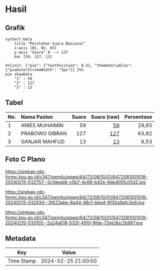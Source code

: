 # Hasil

## Grafik

```mermaid
xychart-beta
    title "Perolehan Suara Nasional"
    x-axis [01, 02, 03]
    y-axis "Suara" 0 --> 127
    bar [59, 127, 13]
```

```mermaid
%%{init: {"pie": {"textPosition": 0.5}, "themeVariables": {"pieOuterStrokeWidth": "5px"}} }%%
pie showData
    "1" : 59
    "2" : 127
    "3" : 13
```

## Tabel

| No. | Nama Paslon    | Suara | Suara (raw) | Persentase |
|:--- |:-------------- | -----:| -----------:| ----------:|
| 1   | ANIES MUHAIMIN | 59    | [59][p-1]   | 29,65      |
| 2   | PRABOWO GIBRAN | 127   | [127][p-2]  | 63,82      |
| 3   | GANJAR MAHFUD  | 13    | [13][p-3]   | 6,53       |


[p-1]: https://github.com/gigit-pemilu/pemilu-2024/blob/main/pilpres/hitung-suara/sub/64-kalimantan-timur/sub/72-kota-samarinda/sub/08-sungai-pinang/sub/1001-temindung-permai/sub/018-tps/sub/paslon-1.txt
[p-2]: https://github.com/gigit-pemilu/pemilu-2024/blob/main/pilpres/hitung-suara/sub/64-kalimantan-timur/sub/72-kota-samarinda/sub/08-sungai-pinang/sub/1001-temindung-permai/sub/018-tps/sub/paslon-2.txt
[p-3]: https://github.com/gigit-pemilu/pemilu-2024/blob/main/pilpres/hitung-suara/sub/64-kalimantan-timur/sub/72-kota-samarinda/sub/08-sungai-pinang/sub/1001-temindung-permai/sub/018-tps/sub/paslon-3.txt

## Foto C Plano

https://sirekap-obj-formc.kpu.go.id/c347/pemilu/ppwp/64/72/08/10/01/6472081001018-20240215-032757--2cfdeeb6-c0b7-4c69-b42e-9de4055cf2d2.jpg

https://sirekap-obj-formc.kpu.go.id/c347/pemilu/ppwp/64/72/08/10/01/6472081001018-20240215-032934--3f423abe-8a44-46c1-bbe4-6f30a9afc3e9.jpg

https://sirekap-obj-formc.kpu.go.id/c347/pemilu/ppwp/64/72/08/10/01/6472081001018-20240215-033105--2a24a618-532f-45f0-9fde-72eb3bc2b987.jpg


## Metadata

| Key        | Value               |
| ---------- | ------------------- |
| Time Stamp | 2024-02-25 21:00:00 |



